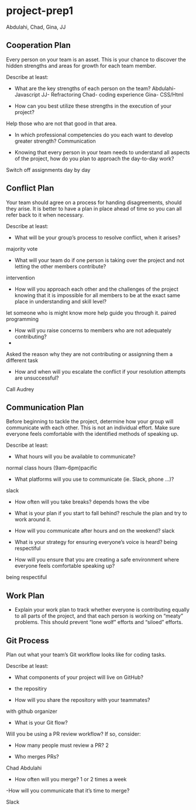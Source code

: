 # project-prep1

Abdulahi, Chad, Gina, JJ

## Cooperation Plan

Every person on your team is an asset. This is your chance to discover the hidden strengths and areas for growth for each team member.

Describe at least:

- What are the key strengths of each person on the team?
Abdulahi- Javascript
JJ- Refractoring
Chad- coding experience
Gina- CSS/Html


- How can you best utilize these strengths in the execution of your project?

Help those who are not that good in that area.

- In which professional competencies do you each want to develop greater strength?
Communication

- Knowing that every person in your team needs to understand all aspects of the project, how do you plan to approach the day-to-day work?

Switch off assignments day by day


## Conflict Plan

Your team should agree on a process for handing disagreements, should they arise. It is better to have a plan in place ahead of time so you can all refer back to it when necessary.

Describe at least:

- What will be your group’s process to resolve conflict, when it arises?

majority vote

- What will your team do if one person is taking over the project and not letting the other members contribute?

intervention

- How will you approach each other and the challenges of the project knowing that it is impossible for all members to be at the exact same place in understanding and skill level?

let someone who is might know more help guide you through it. paired programming

- How will you raise concerns to members who are not adequately contributing?
- 
Asked the reason why they are not contributing or assignning them a different task

- How and when will you escalate the conflict if your resolution attempts are unsuccessful?

Call Audrey 


## Communication Plan

Before beginning to tackle the project, determine how your group will communicate with each other. This is not an individual effort. Make sure everyone feels comfortable with the identified methods of speaking up.

Describe at least:

- What hours will you be available to communicate?

normal class hours (9am-6pm)pacific 

- What platforms will you use to communicate (ie. Slack, phone …)?

slack


- How often will you take breaks?
depends hows the vibe

- What is your plan if you start to fall behind?
reschule the plan and try to work around it.

- How will you communicate after hours and on the weekend?
slack

- What is your strategy for ensuring everyone’s voice is heard?
being respectiful 

- How will you ensure that you are creating a safe environment where everyone feels comfortable speaking up?

being respectiful 


## Work Plan

- Explain your work plan to track whether everyone is contributing equally to all parts of the project, and that each person is working on “meaty” problems. This should prevent “lone wolf” efforts and “siloed” efforts.

## Git Process
Plan out what your team’s Git workflow looks like for coding tasks.

Describe at least:

- What components of your project will live on GitHub?
- the repositiry

- How will you share the repository with your teammates?

with github organizer

- What is your Git flow?


Will you be using a PR review workflow? If so, consider:
- How many people must review a PR?
2

- Who merges PRs?

Chad
Abdulahi


- How often will you merge?
1 or 2 times a week

-How will you communicate that it’s time to merge?

Slack

